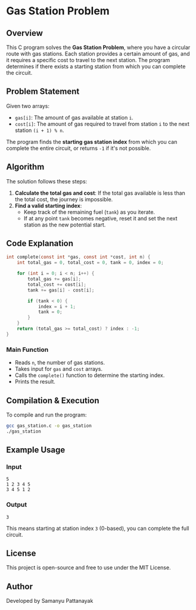 # Gas Station Problem

## Overview
This C program solves the **Gas Station Problem**, where you have a circular route with gas stations. Each station provides a certain amount of gas, and it requires a specific cost to travel to the next station. The program determines if there exists a starting station from which you can complete the circuit.

## Problem Statement
Given two arrays:
- `gas[i]`: The amount of gas available at station `i`.
- `cost[i]`: The amount of gas required to travel from station `i` to the next station `(i + 1) % n`.

The program finds the **starting gas station index** from which you can complete the entire circuit, or returns `-1` if it's not possible.

## Algorithm
The solution follows these steps:
1. **Calculate the total gas and cost**: If the total gas available is less than the total cost, the journey is impossible.
2. **Find a valid starting index**: 
   - Keep track of the remaining fuel (`tank`) as you iterate.
   - If at any point `tank` becomes negative, reset it and set the next station as the new potential start.

## Code Explanation
```c
int complete(const int *gas, const int *cost, int n) {
    int total_gas = 0, total_cost = 0, tank = 0, index = 0;

    for (int i = 0; i < n; i++) {
        total_gas += gas[i];
        total_cost += cost[i];
        tank += gas[i] - cost[i];

        if (tank < 0) {
            index = i + 1;
            tank = 0;
        }
    }
    return (total_gas >= total_cost) ? index : -1;
}
```

### **Main Function**
- Reads `n`, the number of gas stations.
- Takes input for `gas` and `cost` arrays.
- Calls the `complete()` function to determine the starting index.
- Prints the result.

## Compilation & Execution
To compile and run the program:
```sh
gcc gas_station.c -o gas_station
./gas_station
```

## Example Usage
### **Input**
```
5
1 2 3 4 5
3 4 5 1 2
```
### **Output**
```
3
```
This means starting at station index `3` (0-based), you can complete the full circuit.

## License
This project is open-source and free to use under the MIT License.

## Author
Developed by Samanyu Pattanayak
